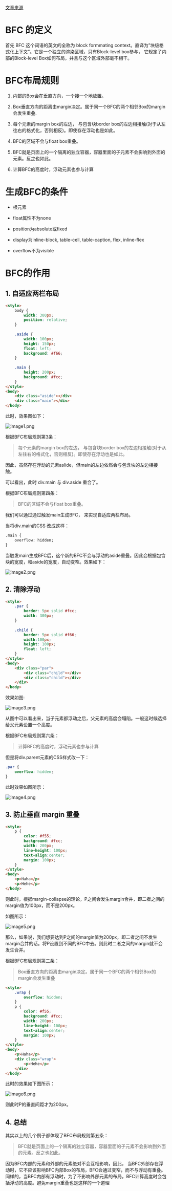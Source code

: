 [文章来源](https://www.cnblogs.com/lhb25/p/inside-block-formatting-ontext.html)

# BFC 的定义

首先 BFC 这个词语的英文的全称为 block formmating context。直译为”块级格式化上下文”。它是一个独立的渲染区域，只有Block-level box参与， 它规定了内部的Block-level Box如何布局，并且与这个区域外部毫不相干。

# BFC布局规则

1. 内部的Box会在垂直方向，一个接一个地放置。

2. Box垂直方向的距离由margin决定。属于同一个BFC的两个相邻Box的margin会发生重叠.

3. 每个元素的margin box的左边， 与包含块border box的左边相接触(对于从左往右的格式化，否则相反)。即使存在浮动也是如此。

4. BFC的区域不会与float box重叠。

5. BFC就是页面上的一个隔离的独立容器，容器里面的子元素不会影响到外面的元素。反之也如此。

6. 计算BFC的高度时，浮动元素也参与计算

# 生成BFC的条件

- 根元素

- float属性不为none

- position为absolute或fixed

- display为inline-block, table-cell, table-caption, flex, inline-flex

- overflow不为visible

# BFC的作用

## 1. 自适应两栏布局

````HTML
<style>
    body {
        width: 300px;
        position: relative;
    }
 
    .aside {
        width: 100px;
        height: 150px;
        float: left;
        background: #f66;
    }
 
    .main {
        height: 200px;
        background: #fcc;
    }
</style>
<body>
    <div class="aside"></div>
    <div class="main"></div>
</body>
````

此时，效果图如下：

![image1.png](./images/two-column1.png)

根据BFC布局规则第3条：

> 每个元素的margin box的左边， 与包含块border box的左边相接触(对于从左往右的格式化，否则相反)。即使存在浮动也是如此。

因此，虽然存在浮动的元素aslide，但main的左边依然会与包含块的左边相接触。

可以看出，此时 div.main 与 div.aside 重合了。

根据BFC布局规则第四条：

> BFC的区域不会与float box重叠。

我们可以通过通过触发main生成BFC， 来实现自适应两栏布局。

当将div.main的CSS 改成这样：

````html
.main {
    overflow: hidden;
}
````

当触发main生成BFC后，这个新的BFC不会与浮动的aside重叠。因此会根据包含块的宽度，和aside的宽度，自动变窄。效果如下：

![image2.png](./images/two-column2.png)

## 2. 清除浮动

````HTML
<style>
    .par {
        border: 5px solid #fcc;
        width: 300px;
    }
 
    .child {
        border: 5px solid #f66;
        width:100px;
        height: 100px;
        float: left;
    }
</style>
<body>
    <div class="par">
        <div class="child"></div>
        <div class="child"></div>
    </div>
</body>
````
效果如图:

![image3.png](./images/clear-float1.png)

从图中可以看出来，当子元素都浮动之后，父元素的高度会塌陷。一般这时候选择给父元素设置一个高度。

根据BFC布局规则第六条：

> 计算BFC的高度时，浮动元素也参与计算

但是将div.parent元素的CSS样式改一下：

````css
.par {
    overflow: hidden;
}
````

此时效果如图所示：

![image4.png](./images/clear-float2.png)

## 3. 防止垂直 margin 重叠

````HTML
<style>
    p {
        color: #f55;
        background: #fcc;
        width: 200px;
        line-height: 100px;
        text-align:center;
        margin: 100px;
    }
</style>
<body>
    <p>Haha</p>
    <p>Hehe</p>
</body>
````

则此时，根据margin-collapse的理论，P之间会发生margin合并，即二者之间的margin值为100px，而不是200px。

如图所示：

![image5.png](./images/margin-collapse1.png)

那么，如果说，我们想要达到P之间的margin值为200px，即二者之间不发生margin合并的话。将P设置到不同的BFC中去。则此时二者之间的margin就不会发生合并。

根据BFC布局规则第二条：

> Box垂直方向的距离由margin决定。属于同一个BFC的两个相邻Box的margin会发生重叠

````HTML
<style>
    .wrap {
        overflow: hidden;
    }
    p {
        color: #f55;
        background: #fcc;
        width: 200px;
        line-height: 100px;
        text-align:center;
        margin: 100px;
    }
</style>
<body>
    <p>Haha</p>
    <div class="wrap">
        <p>Hehe</p>
    </div>
</body>
````

此时的效果如下图所示：

![image6.png](./images/margin-collapse2.png)

则此时P的垂直间距才为200px。

## 4. 总结

其实以上的几个例子都体现了BFC布局规则第五条：

> BFC就是页面上的一个隔离的独立容器，容器里面的子元素不会影响到外面的元素。反之也如此。

因为BFC内部的元素和外部的元素绝对不会互相影响，因此， 当BFC外部存在浮动时，它不应该影响BFC内部Box的布局，BFC会通过变窄，而不与浮动有重叠。
同样的，当BFC内部有浮动时，为了不影响外部元素的布局，BFC计算高度时会包括浮动的高度。避免margin重叠也是这样的一个道理
